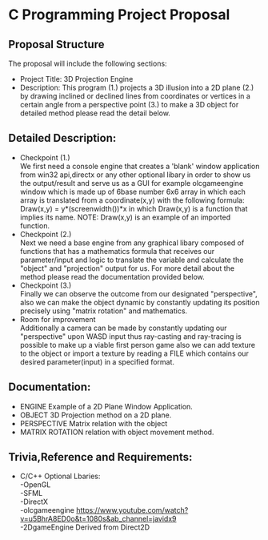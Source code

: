 # C Programming Project Proposal

## Proposal Structure
The proposal will include the following sections:
* Project Title: 3D Projection Engine 
* Description: This program (1.) projects a 3D illusion into a 2D plane (2.) by drawing inclined or declined lines from  coordinates or vertices in a certain angle from a perspective point (3.) to make a 3D object for detailed method please read the detail below.


## Detailed Description:
* Checkpoint (1.) \
We first need a console engine that creates a 'blank' window application from win32 api,directx or any other optional libary in order to show us the output/result and serve us as a GUI for example olcgameengine window which is made up of 6base number 6x6 array in which each array is translated from a coordinate(x,y) with the following formula: Draw(x,y) = y*(screenwidth())*x in which Draw(x,y) is a function that implies its name. NOTE: Draw(x,y) is an example of an imported function.
* Checkpoint (2.)\
Next we need a base engine from any graphical libary composed of functions that has a mathematics formula that receives our parameter/input and logic to translate the variable and calculate the "object" and  "projection" output for us. For more detail about the method please read the documentation provided below.
* Checkpoint (3.)\
Finally we can observe the outcome from our designated "perspective", also we can make the object dynamic by constantly updating its position precisely using "matrix rotation" and mathematics.
* Room for improvement \
Additionally a camera can be made by constantly updating our "perspective" upon WASD input thus ray-casting and ray-tracing is possible to make up a viable first person game also we can add texture to the object or import a texture by reading a FILE which contains our desired parameter(input) in a specified format.



## Documentation:
* ENGINE Example of a 2D Plane Window Application.
* OBJECT 3D Projection method on a 2D plane.
* PERSPECTIVE Matrix relation with the object 
* MATRIX ROTATION relation with object movement method.



## Trivia,Reference and Requirements:
* C/C++ Optional Lbaries: \
-OpenGL \
-SFML \
-DirectX \
-olcgameengine https://www.youtube.com/watch?v=u5BhrA8ED0o&t=1080s&ab_channel=javidx9 \
-2DgameEngine Derived from Direct2D 

